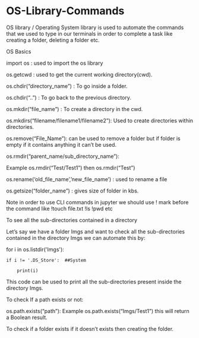 # OS-Library-Commands
OS library / Operating System library is used to automate the commands that we used to type in our terminals in order to complete a task like creating a folder, deleting a folder etc.

OS Basics  

import os : used to import the os library

os.getcwd : used to get the current working directory(cwd).

os.chdir(“directory_name”) : To go inside a folder.

os.chdir(“..”) : To go back to the previous directory.

os.mkdir(“file_name”) : To create a directory in the cwd.

os.mkdirs(“filename/filename1/filename2”): Used to create directories within directories.

os.remove(“File_Name”): can be used to remove a folder but if folder is empty if it contains anything it can’t be used.

os.rmdir(“parent_name/sub_directory_name”):

Example os.rmdir(“Test/Test1”) then os.rmdir(“Test”)

os.rename(‘old_file_name’,’new_file_name’) : used to rename a file

os.getsize(“folder_name”) : gives size of folder in kbs.

 

 

Note in order to use CLI commands in jupyter we should use ! mark before the command like   !touch file.txt         !ls    !pwd etc

 

To see all the sub-directories contained in a directory

Let’s say we have a folder Imgs and want to check all the sub-directories contained in the directory Imgs we can automate this by:

for i in os.listdir('Imgs'):

    if i != '.DS_Store':  ##System

        print(i)

This code can be used to print all the sub-directories present inside the directory Imgs.

 

To check If a path exists or not:

os.path.exists(“path”): Example os.path.exists(“Imgs/Test1”) this will return a Boolean result.

To check if a folder exists if it doesn’t exists then creating the folder.
